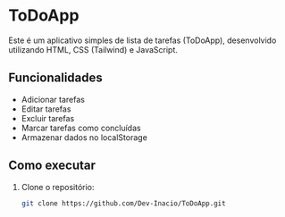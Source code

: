 # ToDoApp

Este é um aplicativo simples de lista de tarefas (ToDoApp), desenvolvido utilizando HTML, CSS (Tailwind) e JavaScript.

## Funcionalidades

- Adicionar tarefas
- Editar tarefas
- Excluir tarefas
- Marcar tarefas como concluídas
- Armazenar dados no localStorage

## Como executar

1. Clone o repositório:
   ```bash
   git clone https://github.com/Dev-Inacio/ToDoApp.git   
